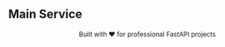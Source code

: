 ## Main Service

<div align="center"> <sub>Built with ❤️ for professional FastAPI projects</sub> </div>